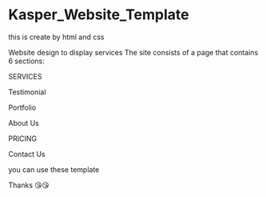 # Kasper_Website_Template
this is create by html and css

Website design to display services 
The site consists of a page that 
contains 6 sections:

SERVICES

Testimonial

Portfolio

About Us

PRICING

Contact Us







you can use these template 

Thanks 😘😘
